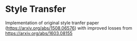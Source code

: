 # Style Transfer

Implementation of original style tranfer paper (https://arxiv.org/abs/1508.06576) with improved losses from https://arxiv.org/abs/1603.08155